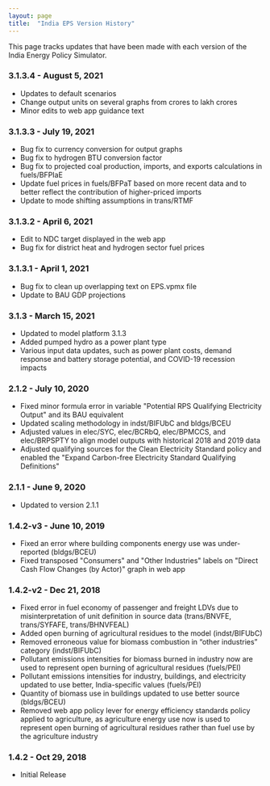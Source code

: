 ```yaml
---
layout: page
title:	"India EPS Version History"
---
```

This page tracks updates that have been made with each version of the India Energy Policy Simulator.

### **3.1.3.4 - August 5, 2021**

* Updates to default scenarios
* Change output units on several graphs from crores to lakh crores
* Minor edits to web app guidance text

### **3.1.3.3 - July 19, 2021**

* Bug fix to currency conversion for output graphs
* Bug fix to hydrogen BTU conversion factor
* Bug fix to projected coal production, imports, and exports calculations in fuels/BFPIaE
* Update fuel prices in fuels/BFPaT based on more recent data and to better reflect the contribution of higher-priced imports
* Update to mode shifting assumptions in trans/RTMF

### **3.1.3.2 - April 6, 2021**

* Edit to NDC target displayed in the web app
* Bug fix for district heat and hydrogen sector fuel prices

### **3.1.3.1 - April 1, 2021**

* Bug fix to clean up overlapping text on EPS.vpmx file
* Update to BAU GDP projections

### **3.1.3 - March 15, 2021**

* Updated to model platform 3.1.3
* Added pumped hydro as a power plant type
* Various input data updates, such as power plant costs, demand response and battery storage potential, and COVID-19 recession impacts 

### **2.1.2 - July 10, 2020**

* Fixed minor formula error in variable "Potential RPS Qualifying Electricity Output" and its BAU equivalent
* Updated scaling methodology in indst/BIFUbC and bldgs/BCEU
* Adjusted values in elec/SYC, elec/BCRbQ, elec/BPMCCS, and elec/BRPSPTY to align model outputs with historical 2018 and 2019 data
* Adjusted qualifying sources for the Clean Electricity Standard policy and enabled the "Expand Carbon-free Electricity Standard Qualifying Definitions"

### **2.1.1 - June 9, 2020**

* Updated to version 2.1.1


### **1.4.2-v3 - June 10, 2019**

* Fixed an error where building components energy use was under-reported (bldgs/BCEU)
* Fixed transposed "Consumers" and "Other Industries" labels on "Direct Cash Flow Changes (by Actor)" graph in web app 

### **1.4.2-v2 - Dec 21, 2018**

* Fixed error in fuel economy of passenger and freight LDVs due to misinterpretation of unit definition in source data (trans/BNVFE, trans/SYFAFE, trans/BHNVFEAL)
* Added open burning of agricultural residues to the model (indst/BIFUbC)
* Removed erroneous value for biomass combustion in “other industries” category (indst/BIFUbC)
* Pollutant emissions intensities for biomass burned in industry now are used to represent open burning of agricultural residues (fuels/PEI)
* Pollutant emissions intensities for industry, buildings, and electricity updated to use better, India-specific values (fuels/PEI)
* Quantity of biomass use in buildings updated to use better source (bldgs/BCEU)
* Removed web app policy lever for energy efficiency standards policy applied to agriculture, as agriculture energy use now is used to represent open burning of agricultural residues rather than fuel use by the agriculture industry

### **1.4.2 - Oct 29, 2018**

* Initial Release
